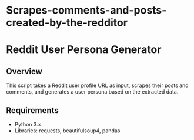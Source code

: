 # Scrapes-comments-and-posts-created-by-the-redditor

# Reddit User Persona Generator

## Overview
This script takes a Reddit user profile URL as input, scrapes their posts and comments, and generates a user persona based on the extracted data.

## Requirements
- Python 3.x
- Libraries: requests, beautifulsoup4, pandas

